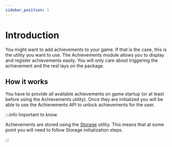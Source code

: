 ```yaml
---
sidebar_position: 1
---
```


# Introduction

You might want to add achievements to your game. If that is the case, this is the utility you want to use. The Achievements module allows you to display and register achievements easily. You will only care about triggering the achievement and the rest lays on the package.

## How it works

You have to provide all available achievements on game startup (or at least before using the Achievements utility). Once they are initialized you will be able to use the Achievements API to unlock achievements for the user.

:::info Important to know

Achievements are stored using the [Storage](/docs/category/storage) utility. This means that at some point you will need to follow Storage initialization steps.

:::
